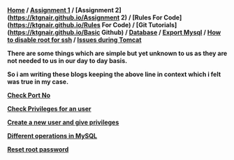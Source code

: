 **[Home](https://ktgnair.github.io/) / [Assignment 1](https://ktgnair.github.io/) / [Assignment 2](https://ktgnair.github.io/Assignment 2) / [Rules For Code](https://ktgnair.github.io/Rules For Code) / [Git Tutorials](https://ktgnair.github.io/Basic Github) / [Database](https://ktgnair.github.io/Database) / [Export Mysql](http://ktgnair.github.io/ExportMysql) / [How to disable root for ssh](http://ktgnair.github.io/DisableRoot) / [Issues during Tomcat](http://ktgnair.github.io/Tomcat_Issues)**  


**There are some things which are simple but yet unknown to us as they are not needed to us in our day to day basis.**  

**So i am writing these blogs keeping the above line in context which i felt was true in my case.**   

**[Check Port No](https://ktgnair.github.io/ThingsInMySQL1)**   

**[Check Privileges for an user](https://ktgnair.github.io/ThingsInMySQL2)**   

**[Create a new user and give privileges](https://ktgnair.github.io/ThingsInMySQL3)**   

**[Different operations in MySQL](https://ktgnair.github.io/ThingsInMySQL4)**   

**[Reset root password](https://ktgnair.github.io/ThingsInMySQL5)**   
